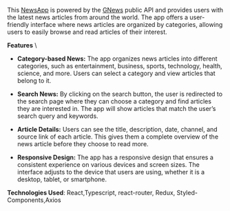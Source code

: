 

This [NewsApp](https://iridescent-alfajores-fab7c2.netlify.app/general) is powered by the [GNews](https://gnews.io/) public API and provides users with the latest news articles from around the world. The app offers a user-friendly interface where news articles are organized by categories, allowing users to easily browse and read articles of their interest.

**Features** \
* **Category-based News:** The app organizes news articles into different categories, such as entertainment, business, sports, technology, health, science, and more. Users can select a category and view articles that belong to it.

* **Search News:** By clicking on the search button, the user is redirected to the search page where they can choose a category and find articles they are interested in. The app will show articles that match the user’s search query and keywords.

* **Article Details:** Users can see the title, description, date, channel, and source link of each article. This gives them a complete overview of the news article before they choose to read more.

* **Responsive Design:** The app has a responsive design that ensures a consistent experience on various devices and screen sizes. The interface adjusts to the device that users are using, whether it is a desktop, tablet, or smartphone.

**Technologies Used**: React,Typescript, react-router, Redux, Styled-Components,Axios


